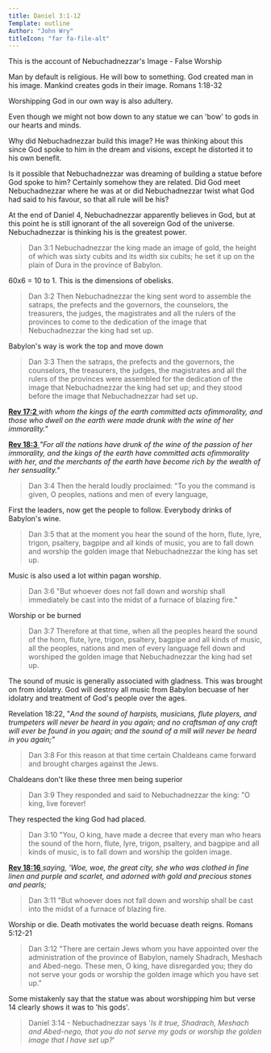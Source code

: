 ```yaml
---
title: Daniel 3:1-12
Template: outline
Author: "John Wry"
titleIcon: "far fa-file-alt"
---
```


This is the account of Nebuchadnezzar's Image - False Worship

Man by default is religious. He will bow to something. God created man in his image. Mankind creates gods in their image. Romans 1:18-32

Worshipping God in our own way is also adultery. 

Even though we might not bow down to any statue we can 'bow' to gods in our hearts and minds. 

Why did Nebuchadnezzar build this image? He was thinking about this since God spoke to him in the dream and visions, except he distorted it to his own benefit. 

Is it possible that Nebuchadnezzar was dreaming of building a statue before God spoke to him? Certainly somehow they are related. Did God meet Nebuchadnezzar where he was at or did Nebuchadnezzar twist what God had said to his favour, so that all rule will be his? 

At the end of Daniel 4, Nebuchadnezzar apparently believes in God, but at this point he is still ignorant of the all sovereign God of the universe. Nebuchadnezzar is thinking his is the greatest power. 

>Dan 3:1  Nebuchadnezzar the king made an image of gold, the height of which was sixty cubits and its width six cubits; he set it up on the plain of Dura in the province of Babylon.

60x6 = 10 to 1. This is the dimensions of obelisks.


>Dan 3:2  Then Nebuchadnezzar the king sent word to assemble the satraps, the prefects and the governors, the counselors, the treasurers, the judges, the magistrates and all the rulers of the provinces to come to the dedication of the image that Nebuchadnezzar the king had set up.

Babylon's way is work the top and move down 

>Dan 3:3  Then the satraps, the prefects and the governors, the counselors, the treasurers, the judges, the magistrates and all the rulers of the provinces were assembled for the dedication of the image that Nebuchadnezzar the king had set up; and they stood before the image that Nebuchadnezzar had set up.

[**Rev 17:2** ](verseid:66.17.2) *with whom the kings of the earth committed acts ofimmorality, and those who dwell on the earth were made drunk with the wine of her immorality."*

[**Rev 18:3** ](verseid:66.18.3) *"For all the nations have drunk of the wine of the passion of her immorality, and the kings of the earth have committed acts ofimmorality with her, and the merchants of the earth have become rich by the wealth of her sensuality."*

>Dan 3:4  Then the herald loudly proclaimed: "To you the command is given, O peoples, nations and men of every language,

First the leaders, now get the people to follow. Everybody drinks of Babylon's wine.

>Dan 3:5  that at the moment you hear the sound of the horn, flute, lyre, trigon, psaltery, bagpipe and all kinds of music, you are to fall down and worship the golden image that Nebuchadnezzar the king has set up.

Music is also used a lot within pagan worship. 

>Dan 3:6  "But whoever does not fall down and worship shall immediately be cast into the midst of a furnace of blazing fire."

Worship or be burned

>Dan 3:7  Therefore at that time, when all the peoples heard the sound of the horn, flute, lyre, trigon, psaltery, bagpipe and all kinds of music, all the peoples, nations and men of every language fell down and worshiped the golden image that Nebuchadnezzar the king had set up.

The sound of music is generally associated with gladness. This was brought on from idolatry. God will destroy all music from Babylon becuase of her idolatry and treatment of God's people over the ages. 

Revelation 18:22, "*And the sound of harpists, musicians, flute players, and trumpeters will never be heard in you again; and no craftsman of any craft will ever be found in you again; and the sound of a mill will never be heard in you again;"*

>Dan 3:8  For this reason at that time certain Chaldeans came forward and brought charges against the Jews.

Chaldeans don't like these three men being superior

>Dan 3:9  They responded and said to Nebuchadnezzar the king: "O king, live forever!

They respected the king God had placed.

>Dan 3:10  "You, O king, have made a decree that every man who hears the sound of the horn, flute, lyre, trigon, psaltery, and bagpipe and all kinds of music, is to fall down and worship the golden image.

[**Rev 18:16** ](verseid:66.18.16) *saying, 'Woe, woe, the great city, she who was clothed in fine linen and purple and scarlet, and adorned with gold and precious stones and pearls;*

>Dan 3:11  "But whoever does not fall down and worship shall be cast into the midst of a furnace of blazing fire.

Worship or die. Death motivates the world becuase death reigns. Romans 5:12-21

>Dan 3:12  "There are certain Jews whom you have appointed over the administration of the province of Babylon, namely Shadrach, Meshach and Abed-nego. These men, O king, have disregarded you; they do not serve your gods or worship the golden image which you have set up."

Some mistakenly say that the statue was about worshipping him but verse 14 clearly shows it was to 'his gods'. 

> Daniel 3:14 - Nebuchadnezzar says '*Is it true, Shadrach, Meshach and Abed-nego, that you do not serve my gods or worship the golden image that I have set up?*'

